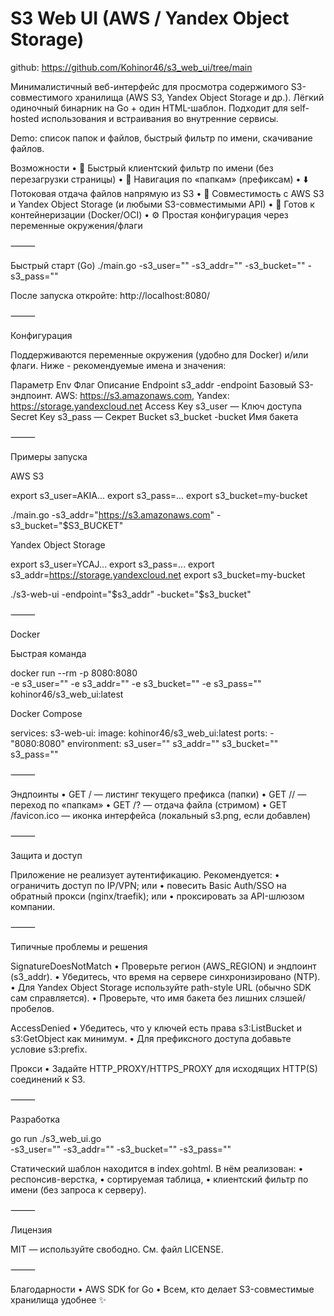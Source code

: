 # S3 Web UI (AWS / Yandex Object Storage)

github: https://github.com/Kohinor46/s3_web_ui/tree/main

Минималистичный веб-интерфейс для просмотра содержимого S3-совместимого хранилища (AWS S3, Yandex Object Storage и др.). Лёгкий одиночный бинарник на Go + один HTML-шаблон. Подходит для self-hosted использования и встраивания во внутренние сервисы.

Demo: список папок и файлов, быстрый фильтр по имени, скачивание файлов.

Возможности
	•	🔎 Быстрый клиентский фильтр по имени (без перезагрузки страницы)
	•	🧭 Навигация по «папкам» (префиксам)
	•	⬇️ Потоковая отдача файлов напрямую из S3
	•	🧰 Совместимость с AWS S3 и Yandex Object Storage (и любыми S3-совместимыми API)
	•	🐳 Готов к контейнеризации (Docker/OCI)
	•	⚙️ Простая конфигурация через переменные окружения/флаги

⸻

Быстрый старт (Go)
./main.go  -s3_user="" -s3_addr="" -s3_bucket="" -s3_pass=""

После запуска откройте: http://localhost:8080/

⸻

Конфигурация

Поддерживаются переменные окружения (удобно для Docker) и/или флаги. Ниже - рекомендуемые имена и значения:

Параметр	Env	Флаг	Описание
Endpoint	s3_addr	-endpoint	Базовый S3-эндпоинт. AWS: https://s3.amazonaws.com, Yandex: https://storage.yandexcloud.net
Access Key	s3_user	—	Ключ доступа
Secret Key	s3_pass	—	Секрет
Bucket	s3_bucket	-bucket	Имя бакета

⸻

Примеры запуска

AWS S3

export s3_user=AKIA...
export s3_pass=...
export s3_bucket=my-bucket

./main.go -s3_addr="https://s3.amazonaws.com" -s3_bucket="$S3_BUCKET"

Yandex Object Storage

export s3_user=YCAJ...
export s3_pass=...
export s3_addr=https://storage.yandexcloud.net
export s3_bucket=my-bucket

./s3-web-ui -endpoint="$s3_addr" -bucket="$s3_bucket"


⸻

Docker

Быстрая команда

docker run --rm -p 8080:8080 \
	-e s3_user="" 
	-e s3_addr="" 
	-e s3_bucket="" 
	-e s3_pass=""
  kohinor46/s3_web_ui:latest

Docker Compose

services:
  s3-web-ui:
    image: kohinor46/s3_web_ui:latest
    ports:
      - "8080:8080"
    environment:
    	s3_user="" 
	s3_addr="" 
	s3_bucket="" 
	s3_pass=""


⸻

Эндпоинты
	•	GET / — листинг текущего префикса (папки)
	•	GET /<subfolder>/ — переход по «папкам»
	•	GET /?<base64encoded-key> — отдача файла (стримом)
	•	GET /favicon.ico — иконка интерфейса (локальный s3.png, если добавлен)

⸻

Защита и доступ

Приложение не реализует аутентификацию. Рекомендуется:
	•	ограничить доступ по IP/VPN; или
	•	повесить Basic Auth/SSO на обратный прокси (nginx/traefik); или
	•	проксировать за API-шлюзом компании.

⸻

Типичные проблемы и решения

SignatureDoesNotMatch
	•	Проверьте регион (AWS_REGION) и эндпоинт (s3_addr).
	•	Убедитесь, что время на сервере синхронизировано (NTP).
	•	Для Yandex Object Storage используйте path-style URL (обычно SDK сам справляется).
	•	Проверьте, что имя бакета без лишних слэшей/пробелов.

AccessDenied
	•	Убедитесь, что у ключей есть права s3:ListBucket и s3:GetObject как минимум.
	•	Для префиксного доступа добавьте условие s3:prefix.

Прокси
	•	Задайте HTTP_PROXY/HTTPS_PROXY для исходящих HTTP(S) соединений к S3.

⸻

Разработка

go run ./s3_web_ui.go \
  -s3_user="" -s3_addr="" -s3_bucket="" -s3_pass=""

Статический шаблон находится в index.gohtml. В нём реализован:
	•	респонсив-верстка,
	•	сортируемая таблица,
	•	клиентский фильтр по имени (без запроса к серверу).

⸻

Лицензия

MIT — используйте свободно. См. файл LICENSE.

⸻

Благодарности
	•	AWS SDK for Go
	•	Всем, кто делает S3-совместимые хранилища удобнее ✨
